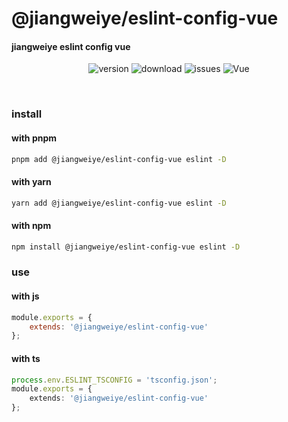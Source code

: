 # @jiangweiye/eslint-config-vue

#### jiangweiye eslint config vue

<p align="center">
  <img src="https://img.shields.io/npm/v/@jiangweiye/eslint-config-vue" alt='version'>
  <img src="https://img.shields.io/npm/dy/@jiangweiye/eslint-config-vue" alt='download'>
  <img src="https://img.shields.io/github/issues/jwyGithub/eslint-config" alt='issues'>
  <img src="https://img.shields.io/github/license/jwyGithub/eslint-config" alt='Vue'>
</p>
<br />

### install

#### with pnpm

```sh
pnpm add @jiangweiye/eslint-config-vue eslint -D
```

#### with yarn

```sh
yarn add @jiangweiye/eslint-config-vue eslint -D
```

#### with npm

```sh
npm install @jiangweiye/eslint-config-vue eslint -D
```

### use

#### with js

```js
module.exports = {
    extends: '@jiangweiye/eslint-config-vue'
};
```

#### with ts

```typescript
process.env.ESLINT_TSCONFIG = 'tsconfig.json';
module.exports = {
    extends: '@jiangweiye/eslint-config-vue'
};
```

